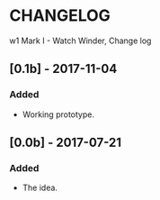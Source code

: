 # CHANGELOG
w1 Mark I - Watch Winder, Change log

## [0.1b] - 2017-11-04
### Added
- Working prototype.

## [0.0b] - 2017-07-21
### Added
- The idea.
